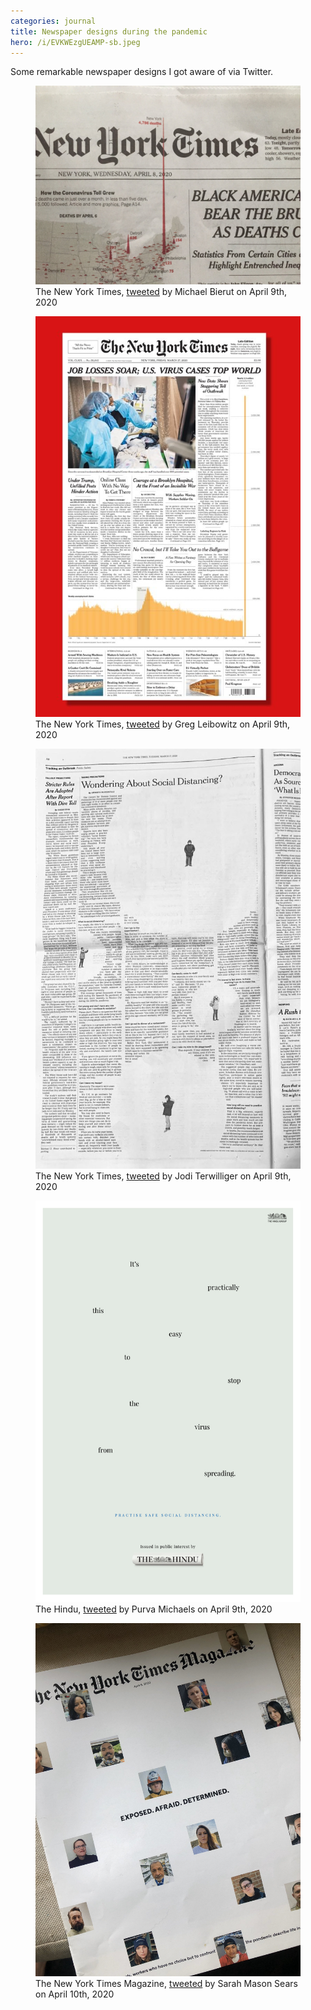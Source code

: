 ```yaml
---
categories: journal
title: Newspaper designs during the pandemic
hero: /i/EVKWEzgUEAMP-sb.jpeg
---
```

Some remarkable newspaper designs I got aware of via Twitter.

<div class="breakout">
<figure>
<img class="width-100" src="/i/EVKWEzgUEAMP-sb.jpeg" alt="A map of North America with red cones symbolizing by their height the amount of deaths caused by COVID-19"/>
<figcaption>The New York Times, <a href="https://twitter.com/michaelbierut/status/1248225064992026624">tweeted</a> by Michael Bierut on April 9th, 2020</figcaption>
</figure>

<figure>
<img class="width-100" src="/i/EVKq4NAU4AELhOy.jpeg" alt="A column diagram showing the amount of lost jobs per week with a spike of 3.3 million for the last week"/>
<figcaption>The New York Times, <a href="https://twitter.com/whatsyrdamage/status/1248247934115663879">tweeted</a> by Greg Leibowitz on April 9th, 2020</figcaption>
</figure>

<figure>
<img class="width-100" src="/i/EVKYGEBU0AIQsDg.jpeg" alt="Newspaper text in columns with big white space circles around some people"/>
<figcaption>The New York Times, <a href="https://twitter.com/ThisIsJodiT/status/1248227283871072256">tweeted</a> by Jodi Terwilliger on April 9th, 2020</figcaption>
</figure>

<figure>
<img class="width-100" src="/i/EVKyriTUUAA9QEr.jpeg" alt="An entire newspaper page with only some words spread around, forming the sentence: It´s practically this easy to stop the virus from spreading."/>
<figcaption>The Hindu, <a href="https://twitter.com/purvamichaels/status/1248256576231743489">tweeted</a> by Purva Michaels on April 9th, 2020</figcaption>
</figure>

<figure>
<img class="width-100" src="/i/EVPj1dVUEAE2oCc.jpeg" alt="The New York Times Magazine with a double page with isolated portraits."/>
<figcaption>The New York Times Magazine, <a href="https://twitter.com/sarahmsears/status/1248592035793309698">tweeted</a> by Sarah Mason Sears on April 10th, 2020</figcaption>
</figure>

</div>

